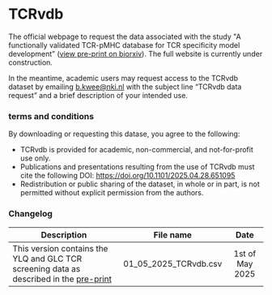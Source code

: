 # TCRvdb


The official webpage to request the data associated with the study "A functionally validated TCR-pMHC database for TCR specificity model development” (<a href="https://www.biorxiv.org/content/10.1101/2025.04.28.651095v2" target="_blank">view pre-print on biorxiv</a>).
The full website is currently under construction. 

In the meantime, academic users may request access to the TCRvdb dataset by emailing b.kwee@nki.nl with the subject line “TCRvdb data request” and a brief description of your intended use.

### terms and conditions
By downloading or requesting this datase, you agree to the following:
- TCRvdb is provided for academic, non-commercial, and not-for-profit use only.
- Publications and presentations resulting from the use of TCRvdb must cite the following DOI: https://doi.org/10.1101/2025.04.28.651095
- Redistribution or public sharing of the dataset, in whole or in part, is not permitted without explicit permission from the authors.

### Changelog
| Description | File name | Date |
|---|:---:|:---:|
| This version contains the YLQ and GLC TCR screening data as described in the [pre-print](https://www.biorxiv.org/content/10.1101/2025.04.28.651095v2) | 01_05_2025_TCRvdb.csv | 1st of May 2025|
